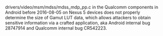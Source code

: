 drivers/video/msm/mdss/mdss_mdp_pp.c in the Qualcomm components in Android before 2016-08-05 on Nexus 5 devices does not properly determine the size of Gamut LUT data, which allows attackers to obtain sensitive information via a crafted application, aka Android internal bug 28747914 and Qualcomm internal bug CR542223.